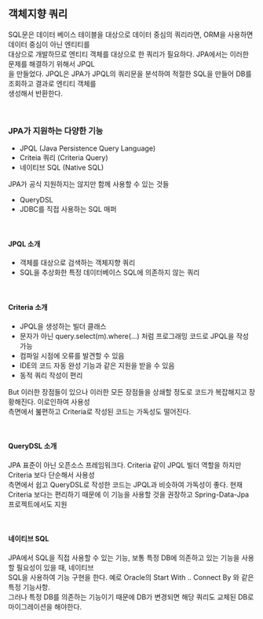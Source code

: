 ## 객체지향 쿼리
SQL문은 데이터 베이스 테이블을 대상으로 데이터 중심의 쿼리라면, ORM을 사용하면 데이터 중심이 아닌 엔티티를    
대상으로 개발하므로 엔티티 객체를 대상으로 한 쿼리가 필요하다. JPA에서는 이러한 문제를 해결하기 위해서 JPQL    
을 만들었다. JPQL은 JPA가 JPQL의 쿼리문을 분석하여 적절한 SQL을 만들어 DB를 조회하고 결과로 엔티티 객체를    
생성해서 반환한다. 

<br>

### JPA가 지원하는 다양한 기능
- JPQL (Java Persistence Query Language)
- Criteia 쿼리 (Criteria Query)
- 네이티브 SQL (Native SQL)

JPA가 공식 지원하지는 않지만 함께 사용할 수 있는 것들
- QueryDSL
- JDBC를 직접 사용하는 SQL 매퍼
 
<br>

#### JPQL 소개
- 객체를 대상으로 검색하는 객체지향 쿼리
- SQL을 추상화한 특정 데이터베이스 SQL에 의존하지 않는 쿼리

<br>

#### Criteria 소개
- JPQL을 생성하는 빌더 클래스
- 문자가 아닌 query.select(m).where(...) 처럼 프로그래밍 코드로 JPQL을 작성 가능
- 컴파일 시점에 오류를 발견할 수 있음
- IDE의 코드 자동 완성 기능과 같은 지원을 받을 수 있음
- 동적 쿼리 작성이 편리    

But 이러한 장점들이 있으나 이러한 모든 장점들을 상쇄할 정도로 코드가 복잡해지고 장황해진다. 이로인하여 사용성     
측면에서 붎편하고 Criteria로 작성된 코드는 가독성도 떨어진다. 

<br>

#### QueryDSL 소개
JPA 표준이 아닌 오픈소스 프레임워크다. Criteria 같이 JPQL 빌더 역할을 하지만 Criteria 보다 단순해서 사용성    
측면에서 쉽고 QueryDSL로 작성한 코드는 JPQL과 비슷하여 가독성이 좋다. 
현재 Criteria 보다는 편리하기 때문에 이 기능을 사용할 것을 권장하고 Spring-Data-Jpa 프로젝트에서도 지원

<br>

#### 네이티브 SQL
JPA에서 SQL을 직접 사용할 수 있는 기능, 보통 특정 DB에 의존하고 있는 기능을 사용할 필요성이 있을 때, 네이티브   
SQL을 사용하여 기능 구현을 한다. 예로 Oracle의 Start With .. Connect By 와 같은 특정 기능사항.     
그러나 특정 DB를 의존하는 기능이기 때문에 DB가 변경되면 해당 쿼리도 교체된 DB로 마이그레이션을 해야한다.

<br>

    

